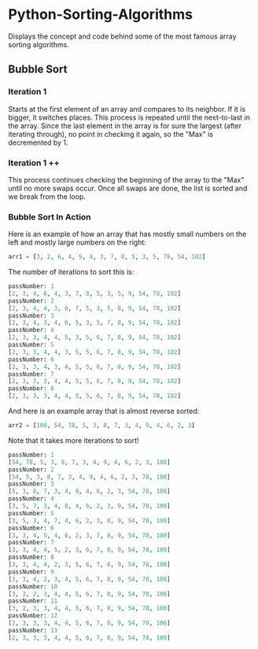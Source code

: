 # Python-Sorting-Algorithms
Displays the concept and code behind some of the most famous array sorting algorithms.

##  Bubble Sort
### Iteration 1
Starts at the first element of an array and compares to its neighbor.  If it is bigger, it switches places.  This process is repeated until the next-to-last in the array.
Since the last element in the array is for sure the largest (after iterating through), no point in checking it again, so the "Max" is decremented by 1.
### Iteration 1 ++
This process continues checking the beginning of the array to the "Max" until no more swaps occur.  Once all swaps are done, the list is sorted and we break from the loop.
### Bubble Sort In Action
Here is an example of how an array that has mostly small numbers on the left and mostly large numbers on the right:

```python
arr1 = [3, 2, 6, 4, 9, 4, 3, 7, 8, 5, 3, 5, 78, 54, 102]
```

The number of iterations to sort this is:
```python
passNumber: 1
[2, 3, 4, 6, 4, 3, 7, 8, 5, 3, 5, 9, 54, 78, 102]
passNumber: 2
[2, 3, 4, 4, 3, 6, 7, 5, 3, 5, 8, 9, 54, 78, 102]
passNumber: 3
[2, 3, 4, 3, 4, 6, 5, 3, 5, 7, 8, 9, 54, 78, 102]
passNumber: 4
[2, 3, 3, 4, 4, 5, 3, 5, 6, 7, 8, 9, 54, 78, 102]
passNumber: 5
[2, 3, 3, 4, 4, 3, 5, 5, 6, 7, 8, 9, 54, 78, 102]
passNumber: 6
[2, 3, 3, 4, 3, 4, 5, 5, 6, 7, 8, 9, 54, 78, 102]
passNumber: 7
[2, 3, 3, 3, 4, 4, 5, 5, 6, 7, 8, 9, 54, 78, 102]
passNumber: 8
[2, 3, 3, 3, 4, 4, 5, 5, 6, 7, 8, 9, 54, 78, 102]
```
And here is an example array that is almost reverse sorted:
```python
arr2 = [100, 54, 78, 5, 3, 8, 7, 3, 4, 9, 4, 6, 2, 3]
```
Note that it takes more iterations to sort!
```python
passNumber: 1
[54, 78, 5, 3, 8, 7, 3, 4, 9, 4, 6, 2, 3, 100]
passNumber: 2
[54, 5, 3, 8, 7, 3, 4, 9, 4, 6, 2, 3, 78, 100]
passNumber: 3
[5, 3, 8, 7, 3, 4, 9, 4, 6, 2, 3, 54, 78, 100]
passNumber: 4
[3, 5, 7, 3, 4, 8, 4, 6, 2, 3, 9, 54, 78, 100]
passNumber: 5
[3, 5, 3, 4, 7, 4, 6, 2, 3, 8, 9, 54, 78, 100]
passNumber: 6
[3, 3, 4, 5, 4, 6, 2, 3, 7, 8, 9, 54, 78, 100]
passNumber: 7
[3, 3, 4, 4, 5, 2, 3, 6, 7, 8, 9, 54, 78, 100]
passNumber: 8
[3, 3, 4, 4, 2, 3, 5, 6, 7, 8, 9, 54, 78, 100]
passNumber: 9
[3, 3, 4, 2, 3, 4, 5, 6, 7, 8, 9, 54, 78, 100]
passNumber: 10
[3, 3, 2, 3, 4, 4, 5, 6, 7, 8, 9, 54, 78, 100]
passNumber: 11
[3, 2, 3, 3, 4, 4, 5, 6, 7, 8, 9, 54, 78, 100]
passNumber: 12
[2, 3, 3, 3, 4, 4, 5, 6, 7, 8, 9, 54, 78, 100]
passNumber: 13
[2, 3, 3, 3, 4, 4, 5, 6, 7, 8, 9, 54, 78, 100]
```
